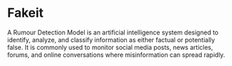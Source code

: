 # Fakeit
A Rumour Detection Model is an artificial intelligence system designed to identify, analyze, and classify information as either factual or potentially false. It is commonly used to monitor social media posts, news articles, forums, and online conversations where misinformation can spread rapidly.
